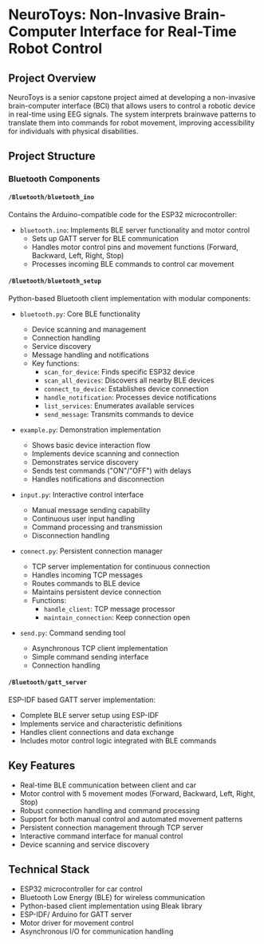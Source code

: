 # NeuroToys: Non-Invasive Brain-Computer Interface for Real-Time Robot Control

## Project Overview
NeuroToys is a senior capstone project aimed at developing a non-invasive brain-computer interface (BCI) that allows users to control a robotic device in real-time using EEG signals. The system interprets brainwave patterns to translate them into commands for robot movement, improving accessibility for individuals with physical disabilities.

## Project Structure

### Bluetooth Components

#### `/Bluetooth/bluetooth_ino`
Contains the Arduino-compatible code for the ESP32 microcontroller:
- `bluetooth.ino`: Implements BLE server functionality and motor control
  - Sets up GATT server for BLE communication
  - Handles motor control pins and movement functions (Forward, Backward, Left, Right, Stop)
  - Processes incoming BLE commands to control car movement

#### `/Bluetooth/bluetooth_setup`
Python-based Bluetooth client implementation with modular components:

- `bluetooth.py`: Core BLE functionality
  - Device scanning and management
  - Connection handling
  - Service discovery
  - Message handling and notifications
  - Key functions:
    - `scan_for_device`: Finds specific ESP32 device
    - `scan_all_devices`: Discovers all nearby BLE devices
    - `connect_to_device`: Establishes device connection
    - `handle_notification`: Processes device notifications
    - `list_services`: Enumerates available services
    - `send_message`: Transmits commands to device

- `example.py`: Demonstration implementation
  - Shows basic device interaction flow
  - Implements device scanning and connection
  - Demonstrates service discovery
  - Sends test commands ("ON"/"OFF") with delays
  - Handles notifications and disconnection

- `input.py`: Interactive control interface
  - Manual message sending capability
  - Continuous user input handling
  - Command processing and transmission
  - Disconnection handling

- `connect.py`: Persistent connection manager
  - TCP server implementation for continuous connection
  - Handles incoming TCP messages
  - Routes commands to BLE device
  - Maintains persistent device connection
  - Functions:
    - `handle_client`: TCP message processor
    - `maintain_connection`: Keep connection open

- `send.py`: Command sending tool
  - Asynchronous TCP client implementation
  - Simple command sending interface
  - Connection handling

#### `/Bluetooth/gatt_server`
ESP-IDF based GATT server implementation:
- Complete BLE server setup using ESP-IDF 
- Implements service and characteristic definitions
- Handles client connections and data exchange
- Includes motor control logic integrated with BLE commands

## Key Features
- Real-time BLE communication between client and car
- Motor control with 5 movement modes (Forward, Backward, Left, Right, Stop)
- Robust connection handling and command processing
- Support for both manual control and automated movement patterns
- Persistent connection management through TCP server
- Interactive command interface for manual control
- Device scanning and service discovery

## Technical Stack
- ESP32 microcontroller for car control
- Bluetooth Low Energy (BLE) for wireless communication
- Python-based client implementation using Bleak library
- ESP-IDF/ Arduino for GATT server
- Motor driver  for movement control
- Asynchronous I/O for communication handling

